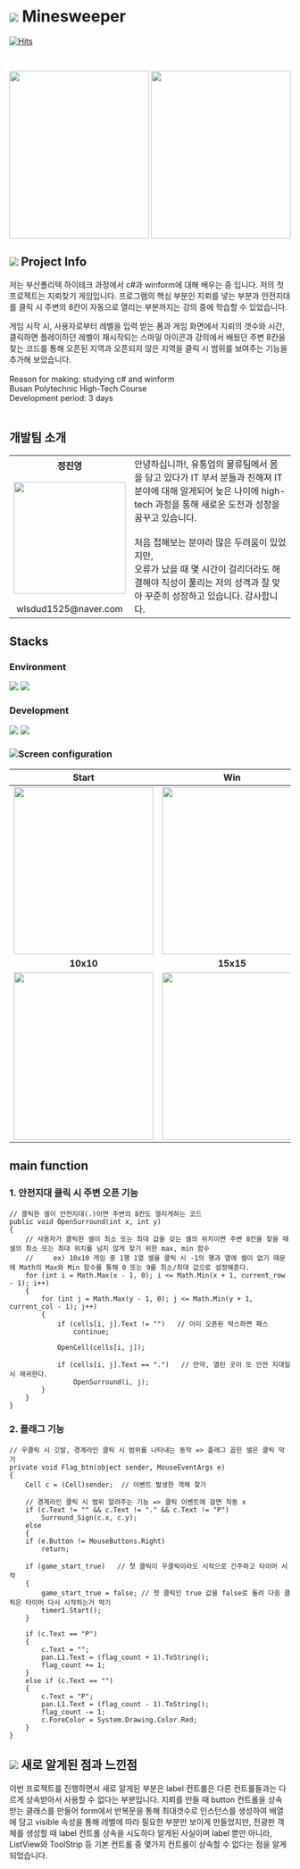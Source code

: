 # <img src="https://img.shields.io/badge/-FFFFFF?style=flat-square&logo=duckdb&logoColor=red"/> Minesweeper
   [![Hits](https://hits.seeyoufarm.com/api/count/incr/badge.svg?url=https%3A%2F%2Fgithub.com%2FTakeNewcare&count_bg=%23939DAE&title_bg=%2361ACCD&icon=&icon_color=%23E7E7E7&title=hits&edge_flat=false)](https://hits.seeyoufarm.com)
   
<br>

<p align="center">
   
  <img src ="../main/Image/start.png"  width="250" height="300" align='left'>
  <img src ="../main/Image/win.png"  width="250" height="300">
</p>


## <img src="https://img.shields.io/badge/-FFFFFF?style=flat-square&logo=googledocs&logoColor=black"/> Project Info
저는 부산폴리텍 하이테크 과정에서 c#과 winform에 대해 배우는 중 입니다.
저의 첫 프로젝트는 지뢰찾기 게임입니다.
프로그램의 핵심 부분인 지뢰를 넣는 부분과 안전지대를 클릭 시 주변의 8칸이 자동으로 열리는 부분까지는 강의 중에 학습할 수 있었습니다.

게임 시작 시, 사용자로부터 레벨을 입력 받는 폼과 게임 화면에서 지뢰의 갯수와 시간, 클릭하면 플레이하던 레벨이 재시작되는
스마일 아이콘과 강의에서 배웠던 주변 8칸을 찾는 코드를 통해 오픈된 지역과 오픈되지 않은 지역을 클릭 시
범위를 보여주는 기능을 추가해 보았습니다.
<br><br>
Reason for making: studying c# and winform <br>
Busan Polytechnic High-Tech Course <br>
Development period: 3 days <br>
<br>

## 개발팀 소개
<table>
  <tr>
    <th>정진영</th>
    <td  rowspan="3">
    안녕하십니까!, 유통업의 물류팀에서 몸을 담고 있다가 IT 부서 분들과 친해져 IT분야에 대해 알게되어 늦은 나이에
    high-tech 과정을 통해 새로운 도전과 성장을 꿈꾸고 있습니다.
   <br>
   <br>
    처음 접해보는 분야라 많은 두려움이 있었지만,<br> 오류가 났을 때 몇 시간이 걸리더라도 해결해야 직성이 풀리는 저의 성격과 잘 맞아 
    꾸준히 성장하고 있습니다. 감사합니다.
    </td>
  </tr>
  <tr>
    <td> <img src ="../main/Image/me.JPG"  width="200" height="200"></td>
  </tr>
  <tr>
    <td align='center'>wlsdud1525@naver.com</td>
  </tr>
</table>
 

## Stacks
### Environment
<img src="https://img.shields.io/badge/visualstudio-5C2D91?style=flat-square&logo=visualstudio&logoColor=white"/> <img src="https://img.shields.io/badge/github-181717?style=flat-square&logo=github&logoColor=white"/>

### Development
<img src="https://img.shields.io/badge/.NET-512BD4?style=flat-square&logo=.NET&logoColor=white"/> <img src="https://img.shields.io/badge/csharp-512BD4?style=flat-square&logo=csharp&logoColor=white"/> 

### <img src="https://img.shields.io/badge/-FFFFFF?style=flat-square&logo=airplayvideo&logoColor=black"/>Screen configuration
|Start|Win|End|
|:---:|:---:|:---:|
|<img src ="../main/Image/start.png"  width="250" height="300">|<img src ="../main/Image/win.png"  width="250" height="300">|<img src ="../main/Image/end.png"  width="250" height="300">|
|**10x10**|**15x15**|**20x20**|
|<img src ="../main/Image/10x10.png"  width="250" height="300">|<img src ="../main/Image/15x15.png"  width="250" height="300">|<img src ="../main/Image/20x20.png"  width="250" height="300">|

## 

## main function
### 1. 안전지대 클릭 시 주변 오픈 기능
```
// 클릭한 셀이 안전지대(.)이면 주변의 8칸도 열리게하는 코드
public void OpenSurround(int x, int y)
{
    // 사용자가 클릭한 셀이 최소 또는 최대 값을 갖는 셀의 위치이면 주변 8칸을 찾을 때 셀의 최소 또는 최대 위치를 넘지 않게 찾기 위한 max, min 함수
    //     ex) 10x10 게임 중 1행 1열 셀을 클릭 시 -1의 행과 열에 셀이 없기 때문에 Math의 Max와 Min 함수를 통해 0 또는 9를 최소/최대 값으로 설정해준다.
    for (int i = Math.Max(x - 1, 0); i <= Math.Min(x + 1, current_row - 1); i++)
    {
        for (int j = Math.Max(y - 1, 0); j <= Math.Min(y + 1, current_col - 1); j++)
        {
            if (cells[i, j].Text != "")   // 이미 오픈된 박스하면 패스
                continue;

            OpenCell(cells[i, j]);

            if (cells[i, j].Text == ".")   // 만약, 열린 곳이 또 안전 지대일 시 재귀한다.
                OpenSurround(i, j);
        }
    }
}

```

### 2. 플래그 기능
```
// 우클릭 시 깃발, 경계라인 클릭 시 범위를 나타내는 동작 => 플래그 꼽힌 셀은 클릭 막기
private void Flag_btn(object sender, MouseEventArgs e)
{
    Cell c = (Cell)sender;  // 이벤트 발생한 객체 찾기

    // 경계라인 클릭 시 범위 알려주는 기능 => 클릭 이벤트에 걸면 작동 x
    if (c.Text != "" && c.Text != "." && c.Text != "P")
        Surround_Sign(c.x, c.y);
    else
    {
    if (e.Button != MouseButtons.Right)
        return;

    if (game_start_true)   // 첫 클릭이 우클릭이라도 시작으로 간주하고 타이머 시작
    {
        game_start_true = false; // 첫 클릭인 true 값을 false로 돌려 다음 클릭은 타이머 다시 시작하는거 막기
        timer1.Start();
    }

    if (c.Text == "P")
    {
        c.Text = "";
        pan.L1.Text = (flag_count + 1).ToString();
        flag_count += 1;
    }
    else if (c.Text == "")
    {
        c.Text = "P";
        pan.L1.Text = (flag_count - 1).ToString();
        flag_count -= 1;
        c.ForeColor = System.Drawing.Color.Red;
    }
}
```

## <img src="https://img.shields.io/badge/-FFFFFF?style=flat-square&logo=googledocs&logoColor=black"/> 새로 알게된 점과 느낀점
이번 프로젝트를 진행하면서 새로 알게된 부분은 label 컨트롤은 다른 컨트롤들과는 다르게 상속받아서 사용할 수 없다는 부분입니다.
지뢰를 만들 때 button 컨트롤을 상속 받는 클래스를 만들어 form에서 반복문을 통해 최대갯수로 인스턴스를 생성하여 배열에 담고  visible 속성을 통해 레벨에 따라 필요한 부분만 보이게 만들었지만,
전광판 객체를 생성할 때 label 컨트롤 상속을 시도하다 알게된 사실이며 label 뿐만 아니라, ListView와 ToolStrip 등 기본 컨트롤 중 몇가지 컨트롤이 상속할 수 없다는 점을 알게 되었습니다.

<br>
